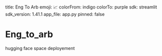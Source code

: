 title: Eng To Arb
emoji: 📈
colorFrom: indigo
colorTo: purple
sdk: streamlit
sdk_version: 1.41.1
app_file: app.py
pinned: false

# Eng_to_arb
hugging face space deployement
